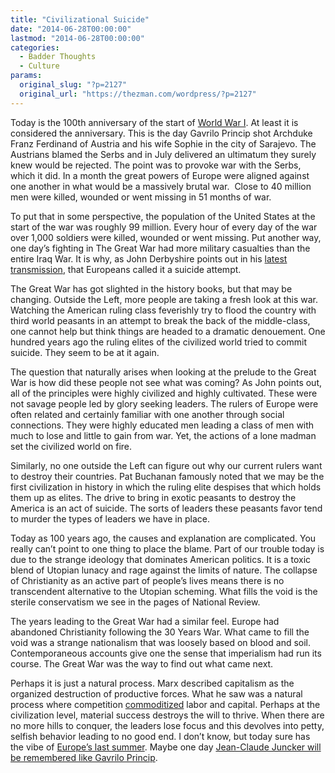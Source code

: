 ```yaml
---
title: "Civilizational Suicide"
date: "2014-06-28T00:00:00"
lastmod: "2014-06-28T00:00:00"
categories:
  - Badder Thoughts
  - Culture
params:
  original_slug: "?p=2127"
  original_url: "https://thezman.com/wordpress/?p=2127"
---
```


Today is the 100th anniversary of the start of
<a href="http://en.wikipedia.org/wiki/World_War_I"
rel="noopener noreferrer" target="_blank">World War I</a>. At least it
is considered the anniversary. This is the day Gavrilo Princip shot
Archduke Franz Ferdinand of Austria and his wife Sophie in the city of
Sarajevo. The Austrians blamed the Serbs and in July delivered an
ultimatum they surely knew would be rejected. The point was to provoke
war with the Serbs, which it did. In a month the great powers of Europe
were aligned against one another in what would be a massively brutal
war.  Close to 40 million men were killed, wounded or went missing in 51
months of war.

To put that in some perspective, the population of the United States at
the start of the war was roughly 99 million. Every hour of every day of
the war over 1,000 soldiers were killed, wounded or went missing. Put
another way, one day’s fighting in The Great War had more military
casualties than the entire Iraq War. It is why, as John Derbyshire
points out in his <a
href="http://www.johnderbyshire.com/Opinions/RadioDerb/2014-06-28.html"
rel="noopener noreferrer" target="_blank">latest transmission</a>, that
Europeans called it a suicide attempt.

The Great War has got slighted in the history books, but that may be
changing. Outside the Left, more people are taking a fresh look at this
war. Watching the American ruling class feverishly try to flood the
country with third world peasants in an attempt to break the back of the
middle-class, one cannot help but think things are headed to a dramatic
denouement. One hundred years ago the ruling elites of the civilized
world tried to commit suicide. They seem to be at it again.

The question that naturally arises when looking at the prelude to the
Great War is how did these people not see what was coming? As John
points out, all of the principles were highly civilized and highly
cultivated. These were not savage people led by glory seeking leaders.
The rulers of Europe were often related and certainly familiar with one
another through social connections. They were highly educated men
leading a class of men with much to lose and little to gain from war.
Yet, the actions of a lone madman set the civilized world on fire.

Similarly, no one outside the Left can figure out why our current rulers
want to destroy their countries. Pat Buchanan famously noted that we may
be the first civilization in history in which the ruling elite despises
that which holds them up as elites. The drive to bring in exotic
peasants to destroy the America is an act of suicide. The sorts of
leaders these peasants favor tend to murder the types of leaders we have
in place.

Today as 100 years ago, the causes and explanation are complicated. You
really can’t point to one thing to place the blame. Part of our trouble
today is due to the strange ideology that dominates American politics.
It is a toxic blend of Utopian lunacy and rage against the limits of
nature. The collapse of Christianity as an active part of people’s lives
means there is no transcendent alternative to the Utopian scheming. What
fills the void is the sterile conservatism we see in the pages of
National Review.

The years leading to the Great War had a similar feel. Europe had
abandoned Christianity following the 30 Years War. What came to fill the
void was a strange nationalism that was loosely based on blood and soil.
Contemporaneous accounts give one the sense that imperialism had run its
course. The Great War was the way to find out what came next.

Perhaps it is just a natural process. Marx described capitalism as the
organized destruction of productive forces. What he saw was a natural
process where competition
<a href="http://en.wikipedia.org/wiki/Commoditization"
rel="noopener noreferrer" target="_blank">commoditized</a> labor and
capital. Perhaps at the civilization level, material success destroys
the will to thrive. When there are no more hills to conquer, the leaders
lose focus and this devolves into petty, selfish behavior leading to no
good end. I don’t know, but today sure has the vibe of <a
href="http://www.amazon.com/dp/037572575X/ref=wl_it_dp_o_pd_S_ttl?_encoding=UTF8&amp;colid=3OOE7NHH1H5WD&amp;coliid=I2Z0UGZX3TFKHJ"
rel="noopener noreferrer" target="_blank">Europe’s last summer</a>.
Maybe one day <a href="http://www.bbc.com/news/uk-politics-28049375"
rel="noopener noreferrer" target="_blank">Jean-Claude Juncker will be
remembered like Gavrilo Princip</a>.
